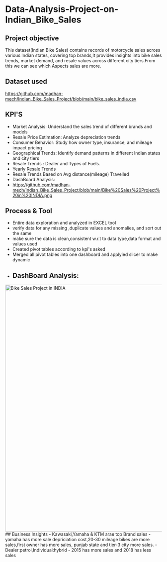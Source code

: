 # Data-Analysis-Project-on-Indian_Bike_Sales
## Project objective
This dataset(Indian Bike Sales) contains records of motorcycle sales across various Indian states, covering top brands,It provides insights into bike sales trends, market demand, and resale values across different city tiers.From this we can see which Aspects sales are more.
## Dataset used
https://github.com/madhan-mech/Indian_Bike_Sales_Project/blob/main/bike_sales_india.csv
## KPI'S
- Market Analysis: Understand the sales trend of different brands and models
- Resale Price Estimation: Analyze depreciation trends
- Consumer Behavior: Study how owner type, insurance, and mileage impact pricing
- Geographical Trends: Identify demand patterns in different Indian states and city tiers
- Resale Trends : Dealer and Types of Fuels.
- Yearly Resale Trends
- Resale Trends Based on Avg distance(mileage) Travelled
- DashBoard Analysis:
- https://github.com/madhan-mech/Indian_Bike_Sales_Project/blob/main/Bike%20Sales%20Project%20in%20INDIA.png
## Process & Tool 
- Entire data exploration and analyzed in EXCEL tool
- verify data for any missing ,duplicate values and anomalies, and sort out the same
- make sure the data is clean,consistent w.r.t to data type,data format and values used
- Created pivot tables according to kpi's asked
- Merged all pivot tables into one dashboard and applyied slicer to make dynamic
- ## DashBoard Analysis:
 <img width="1657" height="793" alt="Bike Sales Project in INDIA" src="https://github.com/user-attachments/assets/de634fde-f4ee-4a5f-8424-d15b0ca35a79" />
## Business Insights
- Kawasaki,Yamaha & KTM arae top Brand sales
- yamaha has more sale depriciation cost,20-30 mileage bikes are more sales,first owner has more sales,
 punjab state and tier-3 city more sales.
- Dealer:petrol,Individual:hybrid
- 2015 has more sales and 2018 has less sales
